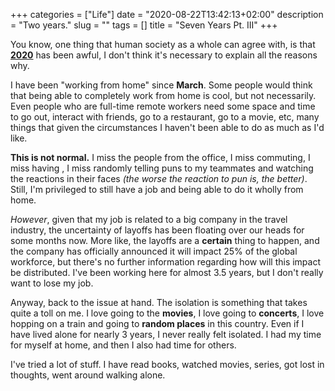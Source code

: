 +++
categories = ["Life"]
date = "2020-08-22T13:42:13+02:00"
description = "Two years."
slug = ""
tags = []
title = "Seven Years Pt. III"
+++

You know, one thing that human society as a whole can agree with, is that **[2020](https://en.wikipedia.org/wiki/2020)** has been awful, I don't think it's necessary to explain all the reasons why.

I have been "working from home" since **March**. Some people would think that being able to completely work from home is cool, but not necessarily. Even people who are full-time remote workers need some space and time to go out, interact with friends, go to a restaurant, go to a movie, etc, many things that given the circumstances I haven't been able to do as much as I'd like.

**This is not normal.** I miss the people from the office, I miss commuting, I miss having , I miss randomly telling puns to my teammates and watching the reactions in their faces _(the worse the reaction to pun is, the better)_. Still, I'm privileged to still have a job and being able to do it wholly from home.

_However_, given that my job is related to a big company in the travel industry, the uncertainty of layoffs has been floating over our heads for some months now. More like, the layoffs are a **certain** thing to happen, and the company has officially announced it will impact 25% of the global workforce, but there's no further information regarding how will this impact be distributed. I've been working here for almost 3.5 years, but I don't really want to lose my job.

Anyway, back to the issue at hand. The isolation is something that takes quite a toll on me. I love going to the **movies**, I love going to **concerts**, I love hopping on a train and going to **random places** in this country. Even if I have lived alone for nearly 3 years, I never really felt isolated. I had my time for myself at home, and then I also had time for others.

I've tried a lot of stuff. I have read books, watched movies, series, got lost in thoughts, went around walking alone.